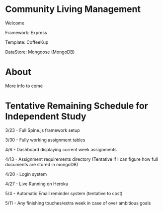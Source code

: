 # Community Living Management

Welcome

Framework: Express

Template: CoffeeKup

DataStore: Mongoose (MongoDB)

# About

More info to come

# Tentative Remaining Schedule for Independent Study

3/23 - Full Spine.js framework setup

3/30 - Fully working assignment tables

4/6 - Dashboard displaying current week assignments

4/13 - Assignment requirements directory (Tentative if I can figure how full documents are stored in mongoDB)

4/20 - Login system

4/27 - Live Running on Heroku

5/4 - Automatic Email reminder system (tentative to cost)

5/11 - Any finishing touches/extra week in case of over ambitious goals

